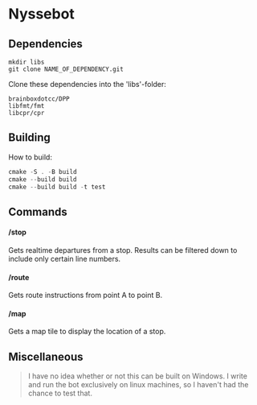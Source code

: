 # Nyssebot

## Dependencies
```
mkdir libs
git clone NAME_OF_DEPENDENCY.git
```
Clone these dependencies into the 'libs'-folder:
```
brainboxdotcc/DPP
libfmt/fmt
libcpr/cpr
```

## Building
How to build:
```cpp
cmake -S . -B build
cmake --build build
cmake --build build -t test
```

## Commands

#### /stop
Gets realtime departures from a stop. Results can be filtered down to include only certain line numbers.
#### /route
Gets route instructions from point A to point B. 
#### /map
Gets a map tile to display the location of a stop.

## Miscellaneous
> I have no idea whether or not this can be built on Windows. I write and run the bot exclusively on linux machines, so I haven't had the chance to test that.
